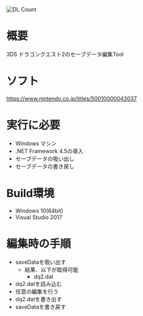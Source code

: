![DL Count](https://img.shields.io/github/downloads/turtle-insect/DQ2/total.svg)

# 概要
3DS ドラゴンクエスト2のセーブデータ編集Tool

# ソフト
https://www.nintendo.co.jp/titles/50010000043037

# 実行に必要
* Windows マシン
* .NET Framework 4.5の導入
* セーブデータの吸い出し
* セーブデータの書き戻し

# Build環境
* Windows 10(64bit)
* Visual Studio 2017

# 編集時の手順
* saveDataを吸い出す
   * 結果、以下が取得可能
      * dq2.dat
* dq2.datを読み込む
* 任意の編集を行う
* dq2.datを書き出す
* saveDataを書き戻す
